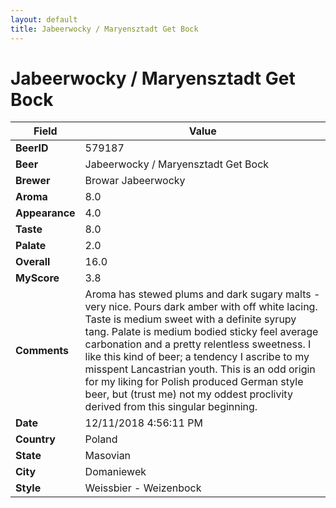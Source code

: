 ```yaml
---
layout: default
title: Jabeerwocky / Maryensztadt Get Bock
---
```


# Jabeerwocky / Maryensztadt Get Bock

| Field         | Value     |
|---------------|-----------|
| **BeerID** | 579187 |
| **Beer** | Jabeerwocky / Maryensztadt Get Bock |
| **Brewer** | Browar Jabeerwocky |
| **Aroma** | 8.0 |
| **Appearance** | 4.0 |
| **Taste** | 8.0 |
| **Palate** | 2.0 |
| **Overall** | 16.0 |
| **MyScore** | 3.8 |
| **Comments** | Aroma has stewed plums and dark sugary malts - very nice. Pours dark amber with off white lacing. Taste is medium sweet with a definite syrupy tang. Palate is medium bodied sticky feel average carbonation and a pretty relentless sweetness. I like this kind of beer; a tendency I ascribe to my misspent Lancastrian youth. This is an odd origin for my liking for Polish produced German style beer, but (trust me) not my oddest proclivity derived from this singular beginning. |
| **Date** | 12/11/2018 4:56:11 PM |
| **Country** | Poland |
| **State** | Masovian |
| **City** | Domaniewek |
| **Style** | Weissbier - Weizenbock |
